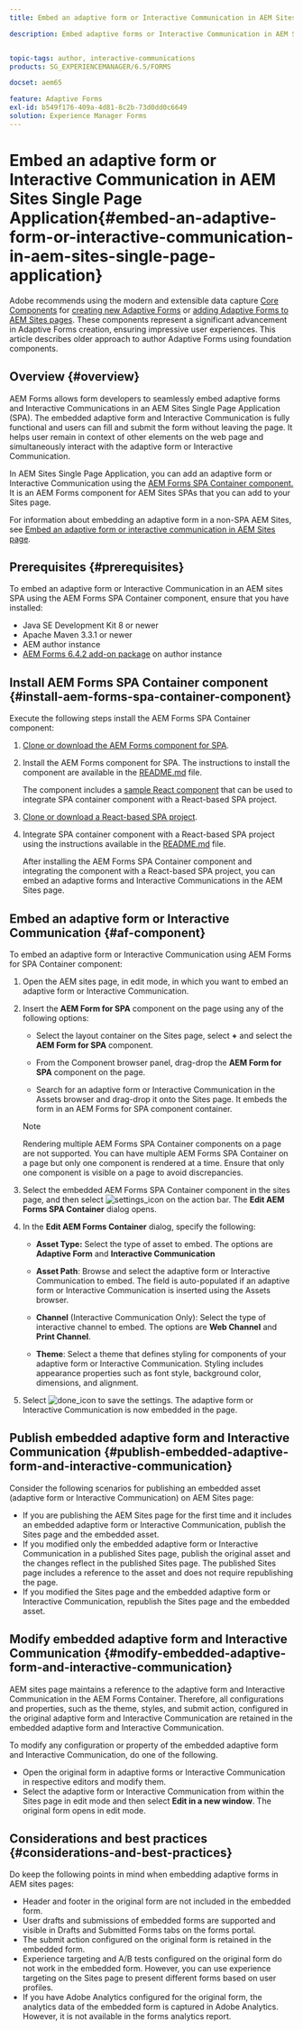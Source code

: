 ```yaml
---
title: Embed an adaptive form or Interactive Communication in AEM Sites Single Page Application

description: Embed adaptive forms or Interactive Communication in AEM Sites pages. Users can fill and submit forms without leaving the Sites page.


topic-tags: author, interactive-communications
products: SG_EXPERIENCEMANAGER/6.5/FORMS

docset: aem65

feature: Adaptive Forms
exl-id: b549f176-409a-4d81-8c2b-73d0dd0c6649
solution: Experience Manager Forms
---
```

# Embed an adaptive form or Interactive Communication in AEM Sites Single Page Application{#embed-an-adaptive-form-or-interactive-communication-in-aem-sites-single-page-application}

<span class="preview"> Adobe recommends using the modern and extensible data capture [Core Components](https://experienceleague.adobe.com/docs/experience-manager-core-components/using/adaptive-forms/introduction.html) for [creating new Adaptive Forms](/help/forms/using/create-an-adaptive-form-core-components.md) or [adding Adaptive Forms to AEM Sites pages](/help/forms/using/create-or-add-an-adaptive-form-to-aem-sites-page.md). These components represent a significant advancement in Adaptive Forms creation, ensuring impressive user experiences. This article describes older approach to author Adaptive Forms using foundation components. </span>

## Overview {#overview}

AEM Forms allows form developers to seamlessly embed adaptive forms and Interactive Communications in an AEM Sites Single Page Application (SPA). The embedded adaptive form and Interactive Communication is fully functional and users can fill and submit the form without leaving the page. It helps user remain in context of other elements on the web page and simultaneously interact with the adaptive form or Interactive Communication.

In AEM Sites Single Page Application, you can add an adaptive form or Interactive Communication using the [AEM Forms SPA Container component](../../forms/using/embed-adaptive-form-aem-sites-spa.md#af-component)[.](../../forms/using/embed-adaptive-form-aem-sites-spa.md#af-component) It is an AEM Forms component for AEM Sites SPAs that you can add to your Sites page.

For information about embedding an adaptive form in a non-SPA AEM Sites, see [Embed an adaptive form or interactive communication in AEM Sites page](/help/forms/using/embed-adaptive-form-aem-sites.md).

## Prerequisites {#prerequisites}

To embed an adaptive form or Interactive Communication in an AEM sites SPA using the AEM Forms SPA Container component, ensure that you have installed:

* Java SE Development Kit 8 or newer
* Apache Maven 3.3.1 or newer
* AEM author instance
* [AEM Forms 6.4.2 add-on package](https://helpx.adobe.com/aem-forms/kb/aem-forms-releases.html) on author instance

## Install AEM Forms SPA Container component {#install-aem-forms-spa-container-component}

Execute the following steps install the AEM Forms SPA Container component:

1. [Clone or download the AEM Forms component for SPA](https://github.com/Adobe-Marketing-Cloud/aem-forms/tree/master/forms-spa).
1. Install the AEM Forms component for SPA. The instructions to install the component are available in the [README.md](https://github.com/Adobe-Marketing-Cloud/aem-forms/tree/master/forms-spa#aem-form-component) file.

   The component includes a [sample React component](https://github.com/Adobe-Marketing-Cloud/aem-forms/tree/master/forms-spa/react-component) that can be used to integrate SPA container component with a React-based SPA project.

1. [Clone or download a React-based SPA project](https://github.com/adobe/aem-sample-we-retail-journal).
1. Integrate SPA container component with a React-based SPA project using the instructions available in the [README.md](https://github.com/Adobe-Marketing-Cloud/aem-forms/tree/master/forms-spa/react-component#aem-form-react-component-for-spa---editor) file.

   After installing the AEM Forms SPA Container component and integrating the component with a React-based SPA project, you can embed an adaptive forms and Interactive Communications in the AEM Sites page.

## Embed an adaptive form or Interactive Communication {#af-component}

To embed an adaptive form or Interactive Communication using AEM Forms for SPA Container component:

1. Open the AEM sites page, in edit mode, in which you want to embed an adaptive form or Interactive Communication.
1. Insert the **AEM Form for SPA** component on the page using any of the following options:

    * Select the layout container on the Sites page, select **+** and select the **AEM Form for SPA** component.
    
    * From the Component browser panel, drag-drop the **AEM Form for SPA** component on the page.
    * Search for an adaptive form or Interactive Communication in the Assets browser and drag-drop it onto the Sites page. It embeds the form in an AEM Forms for SPA component container.

   >[!NOTE]
   >
   >Rendering multiple AEM Forms SPA Container components on a page are not supported. You can have multiple AEM Forms SPA Container on a page but only one component is rendered at a time. Ensure that only one component is visible on a page to avoid discrepancies.

1. Select the embedded AEM Forms SPA Container component in the sites page, and then select ![settings_icon](assets/settings_icon.png) on the action bar. The **Edit AEM Forms SPA Container** dialog opens.
1. In the **Edit AEM Forms Container** dialog, specify the following:

    * **Asset Type:** Select the type of asset to embed. The options are **Adaptive Form** and **Interactive Communication** 
    
    * **Asset Path**: Browse and select the adaptive form or Interactive Communication to embed. The field is auto-populated if an adaptive form or Interactive Communication is inserted using the Assets browser.
    * **Channel** (Interactive Communication Only): Select the type of interactive channel to embed. The options are **Web Channel** and **Print Channel**.  
    
    * **Theme**: Select a theme that defines styling for components of your adaptive form or Interactive Communication. Styling includes appearance properties such as font style, background color, dimensions, and alignment.

1. Select ![done_icon](assets/done_icon.png) to save the settings. The adaptive form or Interactive Communication is now embedded in the page.

## Publish embedded adaptive form and Interactive Communication {#publish-embedded-adaptive-form-and-interactive-communication}

Consider the following scenarios for publishing an embedded asset (adaptive form or Interactive Communication) on AEM Sites page:

* If you are publishing the AEM Sites page for the first time and it includes an embedded adaptive form or Interactive Communication, publish the Sites page and the embedded asset.
* If you modified only the embedded adaptive form or Interactive Communication in a published Sites page, publish the original asset and the changes reflect in the published Sites page. The published Sites page includes a reference to the asset and does not require republishing the page.
* If you modified the Sites page and the embedded adaptive form or Interactive Communication, republish the Sites page and the embedded asset.

## Modify embedded adaptive form and Interactive Communication {#modify-embedded-adaptive-form-and-interactive-communication}

AEM sites page maintains a reference to the adaptive form and Interactive Communication in the AEM Forms Container. Therefore, all configurations and properties, such as the theme, styles, and submit action, configured in the original adaptive form and Interactive Communication are retained in the embedded adaptive form and Interactive Communication.

To modify any configuration or property of the embedded adaptive form and Interactive Communication, do one of the following.

* Open the original form in adaptive forms or Interactive Communication in respective editors and modify them.
* Select the adaptive form or Interactive Communication from within the Sites page in edit mode and then select **Edit in a new window**. The original form opens in edit mode.

## Considerations and best practices {#considerations-and-best-practices}

Do keep the following points in mind when embedding adaptive forms in AEM sites pages:

* Header and footer in the original form are not included in the embedded form.
* User drafts and submissions of embedded forms are supported and visible in Drafts and Submitted Forms tabs on the forms portal.
* The submit action configured on the original form is retained in the embedded form.
* Experience targeting and A/B tests configured on the original form do not work in the embedded form. However, you can use experience targeting on the Sites page to present different forms based on user profiles.
* If you have Adobe Analytics configured for the original form, the analytics data of the embedded form is captured in Adobe Analytics. However, it is not available in the forms analytics report.
